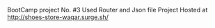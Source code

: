 BootCamp project No. #3
Used Router and Json file
Project Hosted at http://shoes-store-waqar.surge.sh/
